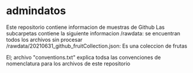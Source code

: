 # admindatos
Este repositorio contiene informacion de muestras de Github
Las subcarpetas contiene la siguiente informacion
/rawdata: se encuentran todos los archivos sin procesar
/rawdata/20210631_github_fruitCollection.json: Es una coleccion de frutas

El; archivo "conventions.txt" explica todsa las convenciones de nomenclatura para los archivos de este repositorio